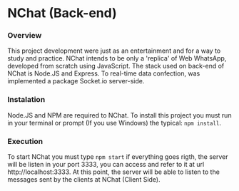 # NChat (Back-end)

### Overview
This project development were just as an entertainment and for a way to study and practice.
NChat intends to be only a 'replica' of Web WhatsApp, developed from scratch using JavaScript. The stack used on back-end of NChat is Node.JS and Express. To real-time data confection, was implemented a package Socket.io server-side.

### Instalation
Node.JS and NPM are required to NChat. To install this project you must run in your terminal or prompt (If you use Windows) the typical: `npm install`.

### Execution
To start NChat you must type `npm start` if everything goes rigth, the server will be listen in your port 3333, you can access and refer to it at url http://localhost:3333. At this point, the server will be able to listen to the messages sent by the clients at NChat (Client Side).
